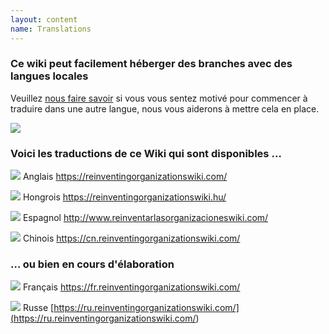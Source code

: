```yaml
---
layout: content
name: Translations
---
```

### Ce wiki peut facilement héberger des branches avec des langues locales

Veuillez [nous faire savoir](https://reinventingorganizationswiki.com/pages/how-can-you-contribute/) si vous vous sentez motivé pour commencer à traduire dans une autre langue, nous vous aiderons à mettre cela en place.

![](/media/languages-write.jpg)

### Voici les traductions de ce Wiki qui sont disponibles …

![](/media/flagGreatBritainXXS.png)      Anglais [](https://reinventingorganizationswiki.netlify.app/)<https://reinventingorganizationswiki.com/>

![](/media/flaghungary.jpg)      Hongrois <https://reinventingorganizationswiki.hu/>

![](/media/flagspain.jpg)      Espagnol <http://www.reinventarlasorganizacioneswiki.com/>

![](/media/flagchina.jpg)       Chinois <https://cn.reinventingorganizationswiki.com/>

### … ou bien en cours d'élaboration

![](/media/flagfrance.png)      Français <https://fr.reinventingorganizationswiki.com/>

![](/media/flagrussia.jpg)      Russe [https://ru.reinventingorganizationswiki.com/](<https://ru.reinventingorganizationswiki.com/>)

